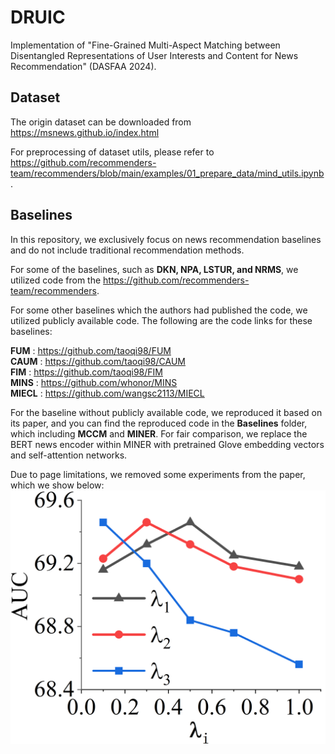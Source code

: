 # DRUIC 
Implementation of "Fine-Grained Multi-Aspect Matching between Disentangled Representations of User Interests and Content for News Recommendation" (DASFAA 2024).

## Dataset
The origin dataset can be downloaded from https://msnews.github.io/index.html

For preprocessing of dataset utils, please refer to https://github.com/recommenders-team/recommenders/blob/main/examples/01_prepare_data/mind_utils.ipynb.

## Baselines

In this repository, we exclusively focus on news recommendation baselines and do not include traditional recommendation methods.

For some of the baselines, such as **DKN, NPA, LSTUR, and NRMS**, we utilized code from the https://github.com/recommenders-team/recommenders. 

For some other baselines which the authors had published the code, we utilized publicly available code. The following are the code links for these baselines:

**FUM** : https://github.com/taoqi98/FUM  \
**CAUM** : https://github.com/taoqi98/CAUM \
**FIM** : https://github.com/taoqi98/FIM \
**MINS** : https://github.com/whonor/MINS \
**MIECL** : https://github.com/wangsc2113/MIECL 


For the baseline without publicly available code, we reproduced it based on its paper, and you can find the reproduced code in the **Baselines** folder, which including **MCCM** and **MINER**. For fair comparison, we replace the BERT news encoder within MINER with pretrained Glove embedding vectors and self-attention networks.

Due to page limitations, we removed some experiments from the paper, which we show below:
![Image text](https://github.com/myz000/DRUIC/blob/c4fc01fed2a2c844dd5d6b4ab818efe2de7bd27f/figures/lamada.png)

